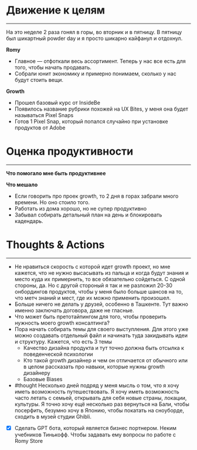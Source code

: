 # Движение к целям
---
На это неделе 2 раза гонял в горы, во вторник и в пятницу. В пятницу был шикартный powder day и я просто шикарно кайфанул и отдохнул. 

**Romy**
- Главное — отфоткали весь ассортимент. Теперь у нас все есть для того, чтобы начать продавать. 
- Собрали юнит экономику и примерно понимаем, сколько у нас будут стоить вещи. 

**Growth**
- Прошел базовый курс от InsideBe
- Появилось название рубрики похожей на UX Bites, у меня она будет называться Pixel Snaps
- Готов 1 Pixel Snap, который попался случайно при установке продуктов от Adobe

# Оценка продуктивности
---
**Что помогало мне быть продуктивнее**


**Что мешало**
- Если говорить про проек growth, то 2 дня в горах забрали много времени. Но оно стоило того. 
- Работать из дома хорошо, но не супер продуктивно
- Забывал собирать детальный план на день и блокировать кадендарь. 

# Thoughts & Actions
---
- Не нравиться скорость с которой идет growth проект, но мне кажется, что не нужно высасывать из пальца и когда будут знания и место куда их примернить, то все обязательно сойдеться. С одной стороны, да. Но с другой стороный я так и не разложил 20-30 онбордингов продуктов, чтобы у меня было больше шансов на то, что метч знаний и мест, где их можно применить произошел. 
- Больше ничего не делать у друзей, особенно в Ташкенте. Тут важно именно заключать договора, даже не гласные. 
- Что может быть претотайпингом для того, чтобы проверить нужность моего growth консалтинга? 
- Пора начать собирать темы для своего выступления. Для этого уже можно создавать отдельный файл и начинать туда закидывать идеи и структуру. Кажется, что есть 3 темы
	- Качество дизайна продукта и тут точно должна быть отсылка к поведенческой психологии
	- Кто такой growth дизайнер и чем он отличается от обычного или в целом рассказать про навыки, которые нужны growth дизайнеру
	- Базовые Biases
- #thought  Несколько дней подряд у меня мысль о том, что я хочу иметь возможность путешествовать. Я хочу иметь возможность часто летать с семьей, открывать для себя новые страны, локации, культуры. Я точно хочу ещё несколько раз вернуться на Бали, чтобы посерфить, безумно хочу в Японию, чтобы покатать на сноуборде, сходить в музей студии Ghibli. 

- [x] Сделать GPT бота, который является бизнес портнером. Неким учебников Тинькофф. Чтобы задавать ему вопросы по работе с Romy Store
